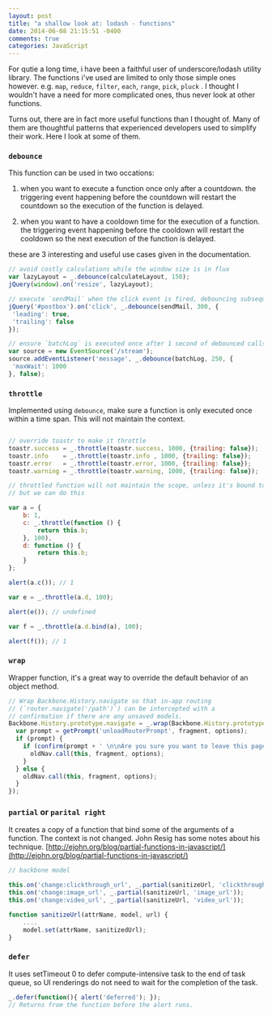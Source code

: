```yaml
---
layout: post
title: "a shallow look at: lodash - functions"
date: 2014-06-08 21:15:51 -0400
comments: true
categories: JavaScript
---
```


For qutie a long time, i have been a faithful user of underscore/lodash utility library. The functions i've used are limited to only those simple ones however. e.g. `map`, `reduce`, `filter`, `each`, `range`, `pick`, `pluck` . I thought I wouldn't have a need for more complicated ones, thus never look at other functions.

Turns out, there are in fact more useful functions than I thought of. Many of them are thoughtful patterns that experienced developers used to simplify their work. Here I look at some of them.



### `debounce`

This function can be used in two occations:

1. when you want to execute a function once only after a countdown. the triggering event happening before the countdown will restart the countdown so the execution of the function is delayed.

2. when you want to have a cooldown time for the execution of a function. the triggering event happening before the cooldown will restart the cooldown so the next execution of the function is delayed.

these are 3 interesting and useful use cases given in the documentation.

```javascript
// avoid costly calculations while the window size is in flux
var lazyLayout = _.debounce(calculateLayout, 150);
jQuery(window).on('resize', lazyLayout);

// execute `sendMail` when the click event is fired, debouncing subsequent calls
jQuery('#postbox').on('click', _.debounce(sendMail, 300, {
 'leading': true,
 'trailing': false
});

// ensure `batchLog` is executed once after 1 second of debounced calls
var source = new EventSource('/stream');
source.addEventListener('message', _.debounce(batchLog, 250, {
 'maxWait': 1000
}, false);

```


### `throttle`
Implemented using `debounce`, make sure a function is only executed once within a time span. This will not maintain the context.

```javascript

// override toastr to make it throttle
toastr.success = _.throttle(toastr.success, 1000, {trailing: false});
toastr.info    = _.throttle(toastr.info , 1000, {trailing: false});
toastr.error   = _.throttle(toastr.error, 1000, {trailing: false});
toastr.warning = _.throttle(toastr.warning, 1000, {trailing: false});

// throttled function will not maintain the scope, unless it's bound to
// but we can do this

var a = {
    b: 1,
    c: _.throttle(function () {
        return this.b;
    }, 100),
    d: function () {
        return this.b;
    }
};

alert(a.c()); // 1

var e = _.throttle(a.d, 100);

alert(e()); // undefined

var f = _.throttle(a.d.bind(a), 100);

alert(f()); // 1

```

### `wrap`
Wrapper function, it's a great way to override the default behavior of an object method.

```javascript
// Wrap Backbone.History.navigate so that in-app routing
// (`router.navigate('/path')`) can be intercepted with a
// confirmation if there are any unsaved models.
Backbone.History.prototype.navigate = _.wrap(Backbone.History.prototype.navigate, function(oldNav, fragment, options) {
  var prompt = getPrompt('unloadRouterPrompt', fragment, options);
  if (prompt) {
    if (confirm(prompt + ' \n\nAre you sure you want to leave this page?')) {
      oldNav.call(this, fragment, options);
    }
  } else {
    oldNav.call(this, fragment, options);
  }
});

```

### `partial` or `parital right`

It creates a copy of a function that bind some of the arguments of a function. The context is not changed.
John Resig has some notes about his technique. [http://ejohn.org/blog/partial-functions-in-javascript/](http://ejohn.org/blog/partial-functions-in-javascript/)

```javascript
// backbone model

this.on('change:clickthrough_url', _.partial(sanitizeUrl, 'clickthrough_url'));
this.on('change:image_url', _.partial(sanitizeUrl, 'image_url'));
this.on('change:video_url', _.partial(sanitizeUrl, 'video_url'));

function sanitizeUrl(attrName, model, url) {
    ....
    model.set(attrName, sanitizedUrl);
}

```

### `defer` 

It uses setTimeout 0 to defer compute-intensive task to the end of task queue, so UI renderings do not need to wait for the completion of the task.

```javascript
_.defer(function(){ alert('deferred'); });
// Returns from the function before the alert runs.
```

